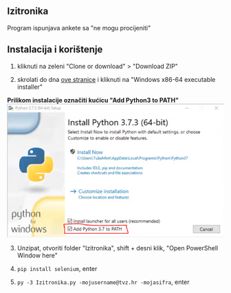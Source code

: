 ## Izitronika
Program ispunjava ankete sa "ne mogu procijeniti"

## Instalacija i korištenje
1. kliknuti na zeleni "Clone or download" > "Download ZIP"

2. skrolati do dna [ove stranice](https://www.python.org/downloads/release/python-375/) i kliknuti na
"Windows x86-64 executable installer"

**Prilikom instalacije označiti kućicu "Add Python3 to PATH"**
![](OBAVEZNO%20PRILIKOM%20INSTALACIJE/ADD%20PYTHON%20TO%20PATH.png)

3. Unzipat, otvoriti folder "Izitronika", shift + desni klik, "Open PowerShell Window here"

4. ```pip install selenium```, enter

5. ```py -3 Izitronika.py -mojusername@tvz.hr -mojasifra```, enter
